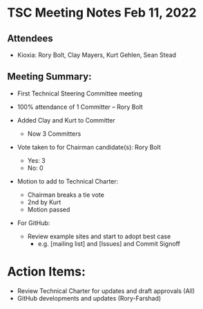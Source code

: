 # TSC Meeting Notes Feb 11, 2022

## Attendees
* Kioxia: 			Rory Bolt, Clay Mayers, Kurt Gehlen, Sean Stead

## Meeting Summary:
* First Technical Steering Committee meeting
 * 100% attendance of 1 Committer – Rory Bolt

* Added Clay and Kurt to Committer
  - Now 3 Committers

* Vote taken to for Chairman candidate(s): Rory Bolt
  - Yes: 3
  - No: 0 

* Motion to add to Technical Charter:
  - Chairman breaks a tie vote
  - 2nd by Kurt
  - Motion passed

* For GitHub: 
  - Review example sites and start to adopt best case
     - e.g. [mailing list] and [Issues] and Commit Signoff

# Action Items:
* Review Technical Charter for updates and draft approvals (All)
* GitHub developments and updates (Rory-Farshad)

